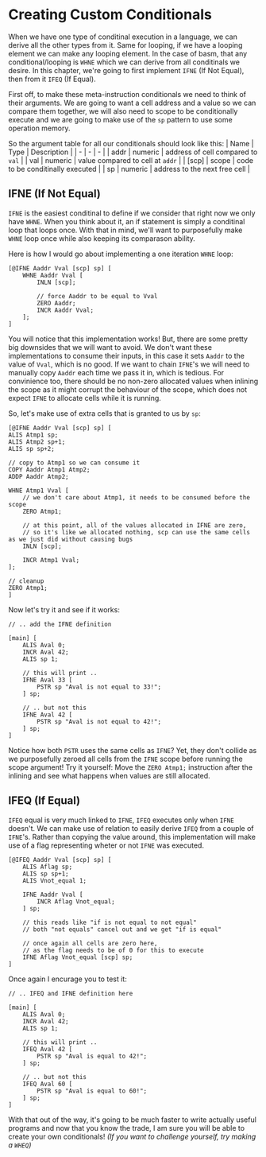# Creating Custom Conditionals
When we have one type of conditinal execution in a language, we can derive all the other types from it.
Same for looping, if we have a looping element we can make any looping element.
In the case of basm, that any conditional/looping is `WHNE` which we can derive from all conditinals we desire.
In this chapter, we're going to first implement `IFNE` (If Not Equal), then from it `IFEQ` (If Equal).

First off, to make these meta-instruction conditionals we need to think of their arguments.
We are going to want a cell address and a value so we can compare them together,
we will also need to scope to be conditionally execute and
we are going to make use of the `sp` pattern to use some operation memory.

So the argument table for all our conditionals should look like this:
| Name | Type | Description |
| - | - | - |
| addr | numeric | address of cell compared to `val` |
| val | numeric | value compared to cell at `addr` |
| [scp] | scope | code to be conditinally executed |
| sp | numeric | address to the next free cell |

## IFNE (If Not Equal)
`IFNE` is the easiest conditinal to define if we consider that right now we only have `WHNE`.
When you think about it, an if statement is simply a conditinal loop that loops once.
With that in mind, we'll want to purposefully make `WHNE` loop once while also keeping its comparason ability.

Here is how I would go about implementing a one iteration `WHNE` loop:
```basm
[@IFNE Aaddr Vval [scp] sp] [
    WHNE Aaddr Vval [
        INLN [scp];

        // force Aaddr to be equal to Vval
        ZERO Aaddr;
        INCR Aaddr Vval;
    ];
]
```

You will notice that this implementation works!
But, there are some pretty big downsides that we will want to avoid.
We don't want these implementations to consume their inputs,
in this case it sets `Aaddr` to the value of `Vval`, which is no good.
If we want to chain `IFNE`'s we will need to manually copy `Aaddr` each time we pass it in, which is tedious.
For convinience too, there should be no non-zero allocated values when inlining the scope as it might
corrupt the behaviour of the scope, which does not expect `IFNE` to allocate cells while it is running.

So, let's make use of extra cells that is granted to us by `sp`:
```basm
[@IFNE Aaddr Vval [scp] sp] [
ALIS Atmp1 sp;
ALIS Atmp2 sp+1;
ALIS sp sp+2;

// copy to Atmp1 so we can consume it
COPY Aaddr Atmp1 Atmp2;
ADDP Aaddr Atmp2;

WHNE Atmp1 Vval [
    // we don't care about Atmp1, it needs to be consumed before the scope
    ZERO Atmp1;

    // at this point, all of the values allocated in IFNE are zero,
    // so it's like we allocated nothing, scp can use the same cells as we just did without causing bugs
    INLN [scp];

    INCR Atmp1 Vval;
];

// cleanup
ZERO Atmp1;
]
```

Now let's try it and see if it works:
```basm
// .. add the IFNE definition

[main] [
    ALIS Aval 0;
    INCR Aval 42;
    ALIS sp 1;
    
    // this will print ..
    IFNE Aval 33 [
        PSTR sp "Aval is not equal to 33!";
    ] sp;

    // .. but not this
    IFNE Aval 42 [
        PSTR sp "Aval is not equal to 42!";
    ] sp;
]
```

Notice how both `PSTR` uses the same cells as `IFNE`? Yet, they don't collide as we purposefully
zeroed all cells from the `IFNE` scope before running the scope argument!
Try it yourself: Move the `ZERO Atmp1;` instruction after the inlining
and see what happens when values are still allocated.

## IFEQ (If Equal)
`IFEQ` equal is very much linked to `IFNE`, `IFEQ` executes only when `IFNE` doesn't.
We can make use of relation to easily derive `IFEQ` from a couple of `IFNE`'s.
Rather than copying the value around,
this implementation will make use of a flag representing wheter or not `IFNE` was executed.

```basm
[@IFEQ Aaddr Vval [scp] sp] [
    ALIS Aflag sp;
    ALIS sp sp+1;
    ALIS Vnot_equal 1;

    IFNE Aaddr Vval [
        INCR Aflag Vnot_equal;
    ] sp;

    // this reads like "if is not equal to not equal"
    // both "not equals" cancel out and we get "if is equal"

    // once again all cells are zero here,
    // as the flag needs to be of 0 for this to execute
    IFNE Aflag Vnot_equal [scp] sp;
]
```

Once again I encurage you to test it:
```basm
// .. IFEQ and IFNE definition here

[main] [
    ALIS Aval 0;
    INCR Aval 42;
    ALIS sp 1;
    
    // this will print ..
    IFEQ Aval 42 [
        PSTR sp "Aval is equal to 42!";
    ] sp;

    // .. but not this
    IFEQ Aval 60 [
        PSTR sp "Aval is equal to 60!";
    ] sp;
]
```

With that out of the way, it's going to be much faster to write actually useful programs
and now that you know the trade, I am sure you will be able to create your own conditionals!
*(If you want to challenge yourself, try making a `WHEQ`)*

